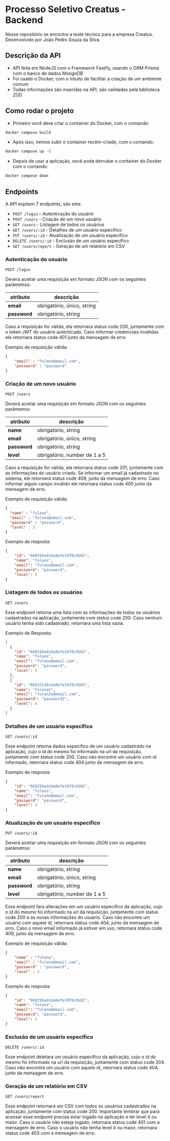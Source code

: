 # Processo Seletivo Creatus - Backend

Nesse repositório se encontra a teste técnico para a empresa Creatus. Desenvolvido por João Pedro Souza da Silva 

## Descrição da API

- API feita em NodeJS com o Framework Fastify, usando o ORM Prisma com o banco de dados MongoDB
- Foi usado o Docker, com o intuito de facilitar a criação de um ambiente comum
- Todas informações são inseridas na API, são validadas pela biblioteca ZOD

## Como rodar o projeto

- Primeiro você deve criar o container do Docker, com o comando:

```bash
docker compose build
```

- Após isso, iremos subir o container recém-criado, com o comando:

```bash
docker compose up -d
```

- Depois de usar a aplicação, você pode derrubar o container do Docker com o comando:

```bash
docker compose down
```

## Endpoints
A API expõem 7 endpoints, são eles:
- `POST /login` – Autenticação do usuário
- `POST /users` - Criação de um novo usuário
- `GET /users` - Listagem de todos os usuários
- `GET /users/:id` - Detalhes de um usuário específico
- `PUT /users/:id` - Atualização de um usuário específico
- `DELETE /users/:id` - Exclusão de um usuário específico
- `GET /users/report` - Geração de um relatório em CSV

### Autenticação do usuário
`POST /login`

Deverá aceitar uma requisição em formato JSON com os seguintes parâmetros:

| atributo | descrição |
| --- | --- |
| **email** | obrigatório, único, string |
| **password** | obrigatório, string |

Caso a requisição for válida, ela retornara status code 200, juntamente com o token JWT do usuário autenticado. Caso informar credenciais inválidas ele retornara status code 401 junto da mensagem de erro.


Exemplo de requisição válida:
```json
{
    "email" : "fulano@email.com",
    "password" : "password"
}
```

### Criação de um novo usuário
`POST /users`

Deverá aceitar uma requisição em formato JSON com os seguintes parâmetros:

| atributo | descrição |
| --- | --- |
| **name** | obrigatório, string |
| **email** | obrigatório, único, string |
| **password** | obrigatório, string |
| **level** | obrigatório, number de 1 a 5 |

Caso a requisição for válida, ela retornara status code 201, juntamente com as informações do usuário criado. Se informar um email já cadastrado no sistema, ele retornará status code 409, junto da mensagem de erro. Caso informar algum campo inválido ele retornara status code 400 junto da mensagem de erro.

Exemplo de requisição válida:
```json
{
  "name" : "fulano",
  "email" : "fulano@email.com",
  "password" : "password",
  "level" : 3
}
```

Exemplo de resposta:
```json
{
    "id": "669250adcba8efe19f8c9102",
    "name": "fulano",
    "email": "fulano@email.com",
    "password": "password",
    "level": 3
}
```

### Listagem de todos os usuários
`GET /users`

Esse endpoint retorna uma lista com as informações de todos os usuários cadastrados na aplicação, juntamente com status code 200. Caso nenhum usuário tenha sido cadastrado, retornara uma lista vazia.

Exemplo de Resposta:
```json
[
  {
    "id": "669250adcba8efe19f8c9102",
    "name": "fulano",
    "email": "fulano@email.com",
    "password": "password",
    "level": 3
  },
  {
    "id": "66925126cba8efe19f8c9103",
    "name": "fulano2",
    "email": "fulan2o@email.com",
    "password": "password2",
    "level": 4
  }
]
```


### Detalhes de um usuário específico
`GET /users/:id`

Esse endpoint retorna dados especifico de um usuário cadastrado na aplicação, cujo o id do mesmo foi informado na url da requisição, juntamente com status code 200. Caso não encontre um usuário com id informado, retornara status code 404 junto da mensagem de erro.

Exemplo de resposta:
```json
{
    "id": "669250adcba8efe19f8c9102",
    "name": "fulano",
    "email": "fulano@email.com",
    "password": "password",
    "level": 3
}
```


### Atualização de um usuário específico
`PUT /users/:id`

Deverá aceitar uma requisição em formato JSON com os seguintes parâmetros:

| atributo | descrição |
| --- | --- |
| **name** | obrigatório, string |
| **email** | obrigatório, único, string |
| **password** | obrigatório, string |
| **level** | obrigatório, number de 1 a 5 |

Esse endpoint fara alterações em um usuário especifico da aplicação, cujo o id do mesmo foi informado na url da requisição, juntamente com status code 200 e as novas informações do usuário. Caso não encontre um usuário com aquele id, retornara status code 404, junto da mensagem de erro. Caso o novo email informado já estiver em uso, retornara status code 409, junto da mensagem de erro.

Exemplo de requisição válida:
```json
{
    "name" : "fulano",
    "email" : "fulano@email.com",
    "password" : "password",
    "level" : 3
}
```

Exemplo de resposta:
```json
{
    "id": "669250adcba8efe19f8c9102",
    "name": "fulano",
    "email": "fulano@email.com",
    "password": "password",
    "level": 3
}
```

### Exclusão de um usuário específico
`DELETE /users/:id`

Esse endpoint deletara um usuário especifico da aplicação, cujo o id do mesmo foi informado na url da requisição, juntamente com status code 204. Caso não encontre um usuário com aquele id, retornara status code 404, junto da mensagem de erro.

### Geração de um relatório em CSV
`GET /users/report`

Esse endpoint retornará um CSV com todos os usuários cadastrados na aplicação, juntamente com status code 200. Importante lembrar que para acessar esse endpoint precisa estar logado na aplicação e ter level 4 ou maior. Caso o usuário não esteja logado, retornara status code 401 com a mensagem de erro. Caso o usuário não tenha level 4 ou maior, retornara status code 403 com a mensagem de erro.
